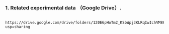### 1. Related experimental data （Google Drive）.
```
  https://drive.google.com/drive/folders/120E6pHoTm2_KSbWpj3KLRqIwIchVM86A?usp=sharing
```

